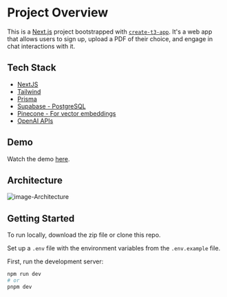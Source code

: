 # Project Overview

This is a [Next.js](https://nextjs.org/) project bootstrapped with [`create-t3-app`](https://github.com/t3-oss/create-t3-app). It's a web app that allows users to sign up, upload a PDF of their choice, and engage in chat interactions with it.

## Tech Stack

- [NextJS](https://nextjs.org/)
- [Tailwind](https://tailwindcss.com/)
- [Prisma](https://www.prisma.io/)
- [Supabase - PostgreSQL](https://supabase.com/)
- [Pinecone - For vector embeddings](https://www.pinecone.io/)
- [OpenAI APIs](https://openai.com/blog/openai-api)

## Demo

Watch the demo [here](https://drive.google.com/file/d/1mk_aGQknwhEIbG390OQHX_OmlD_kSKeJ/view?usp=drivesdk).

## Architecture
![image-Architecture](https://github.com/chandann23/tech-trek/assets/139786048/e2249cf2-b78f-460d-92d1-68239805fda9)


## Getting Started

To run locally, download the zip file or clone this repo.

Set up a `.env` file with the environment variables from the `.env.example` file.

First, run the development server:

```bash
npm run dev
# or
pnpm dev
